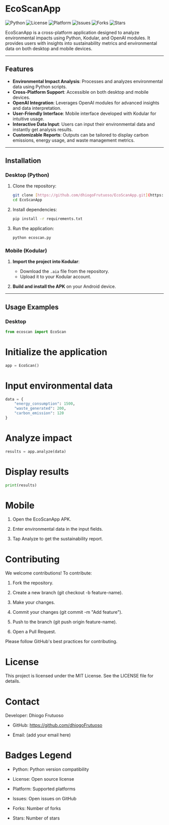 # EcoScanApp

![Python](https://img.shields.io/badge/Python-3.10+-blue)
![License](https://img.shields.io/badge/License-MIT-green)
![Platform](https://img.shields.io/badge/Platform-Cross--Platform-orange)
![Issues](https://img.shields.io/github/issues/dhiogoFrutuoso/EcoScanApp)
![Forks](https://img.shields.io/github/forks/dhiogoFrutuoso/EcoScanApp)
![Stars](https://img.shields.io/github/stars/dhiogoFrutuoso/EcoScanApp)

EcoScanApp is a cross-platform application designed to analyze environmental impacts using Python, Kodular, and OpenAI modules. It provides users with insights into sustainability metrics and environmental data on both desktop and mobile devices.

---

## Features

- **Environmental Impact Analysis**: Processes and analyzes environmental data using Python scripts.
- **Cross-Platform Support**: Accessible on both desktop and mobile devices.
- **OpenAI Integration**: Leverages OpenAI modules for advanced insights and data interpretation.
- **User-Friendly Interface**: Mobile interface developed with Kodular for intuitive usage.
- **Interactive Data Input**: Users can input their environmental data and instantly get analysis results.
- **Customizable Reports**: Outputs can be tailored to display carbon emissions, energy usage, and waste management metrics.

---

## Installation

### Desktop (Python)

1.  Clone the repository:
    ```bash
    git clone [https://github.com/dhiogoFrutuoso/EcoScanApp.git](https://github.com/dhiogoFrutuoso/EcoScanApp.git)
    cd EcoScanApp
    ```

2.  Install dependencies:
    ```bash
    pip install -r requirements.txt
    ```

3.  Run the application:
    ```bash
    python ecoscan.py
    ```

### Mobile (Kodular)

1.  **Import the project into Kodular**:
    - Download the `.aia` file from the repository.
    - Upload it to your Kodular account.

2.  **Build and install the APK** on your Android device.

---

## Usage Examples

### Desktop

```python
from ecoscan import EcoScan
```

# Initialize the application

```python
app = EcoScan()
```

# Input environmental data

```python
data = {
    "energy_consumption": 1500,
    "waste_generated": 200,
    "carbon_emission": 120
}
```

# Analyze impact

```python
results = app.analyze(data)
```

# Display results

```python
print(results)
```

# Mobile
1. Open the EcoScanApp APK.

2. Enter environmental data in the input fields.

3. Tap Analyze to get the sustainability report.

# Contributing
We welcome contributions! To contribute:

1. Fork the repository.

2. Create a new branch (git checkout -b feature-name).

3. Make your changes.

4. Commit your changes (git commit -m "Add feature").

5. Push to the branch (git push origin feature-name).

6. Open a Pull Request.

Please follow GitHub's best practices for contributing.

# License
This project is licensed under the MIT License. See the LICENSE file for details.

# Contact
Developer: Dhiogo Frutuoso

- GitHub: https://github.com/dhiogoFrutuoso

- Email: (add your email here)

# Badges Legend
- Python: Python version compatibility

- License: Open source license

- Platform: Supported platforms

- Issues: Open issues on GitHub

- Forks: Number of forks

- Stars: Number of stars
